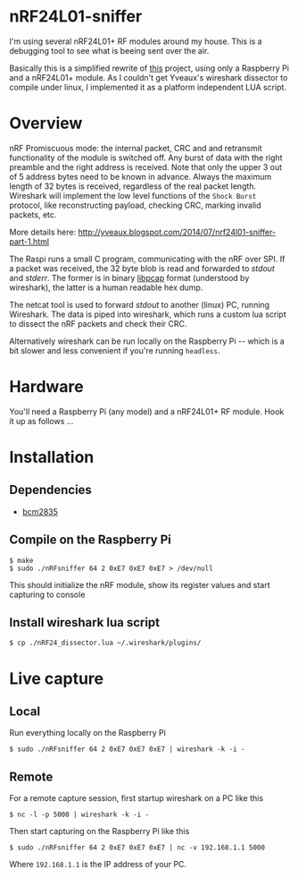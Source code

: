 # nRF24L01-sniffer

I'm using several nRF24L01+ RF modules around my house. This is a debugging tool to see what is beeing sent over the air.

Basically this is a simplified rewrite of [this](http://yveaux.blogspot.com/2014/07/nrf24l01-sniffer-part-1.html) project, using only a Raspberry Pi and a nRF24L01+ module. As I couldn't get Yveaux's wireshark dissector to compile under linux, I implemented it as a platform independent LUA script.

# Overview

nRF Promiscuous mode: the internal packet, CRC and and retransmit functionality of the module is switched off. Any burst of data with the right preamble and the right address is received. Note that only the upper 3 out of 5 address bytes need to be known in advance. Always the maximum length of 32 bytes is received, regardless of the real packet length. Wireshark will implement the low level functions of the `Shock Burst` protocol, like reconstructing payload, checking CRC, marking invalid packets, etc.

More details here: http://yveaux.blogspot.com/2014/07/nrf24l01-sniffer-part-1.html

The Raspi runs a small C program, communicating with the nRF over SPI. If a packet was received, the 32 byte blob is read and forwarded to _stdout_ and _stderr_. The former is in binary [libpcap](https://wiki.wireshark.org/Development/LibpcapFileFormat) format (understood by wireshark), the latter is a human readable hex dump.

The netcat tool is used to forward _stdout_ to another (linux) PC, running Wireshark. The data is piped into wireshark, which runs a custom lua script to dissect the nRF packets and check their CRC.

Alternatively wireshark can be run locally on the Raspberry Pi -- which is a bit slower and less convenient if you're running `headless`.

# Hardware

You'll need a Raspberry Pi (any model) and a nRF24L01+ RF module. Hook it up as follows ...

# Installation

## Dependencies

  * [bcm2835](http://www.airspayce.com/mikem/bcm2835/)

## Compile on the Raspberry Pi
    
    $ make
    $ sudo ./nRFsniffer 64 2 0xE7 0xE7 0xE7 > /dev/null
    
This should initialize the nRF module, show its register values and start capturing to console
    
## Install wireshark lua script

    $ cp ./nRF24_dissector.lua ~/.wireshark/plugins/
    
# Live capture

## Local

Run everything locally on the Raspberry Pi

    $ sudo ./nRFsniffer 64 2 0xE7 0xE7 0xE7 | wireshark -k -i -

## Remote

For a remote capture session, first startup wireshark on a PC like this

    $ nc -l -p 5000 | wireshark -k -i -
    
Then start capturing on the Raspberry Pi like this

    $ sudo ./nRFsniffer 64 2 0xE7 0xE7 0xE7 | nc -v 192.168.1.1 5000
    
Where `192.168.1.1` is the IP address of your PC.



